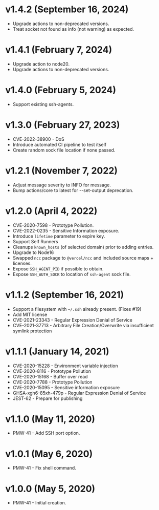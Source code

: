 # v1.4.2 (September 16, 2024)
 * Upgrade actions to non-deprecated versions.
 * Treat socket not found as info (not warning) as expected.

# v1.4.1 (February 7, 2024)
 * Upgrade action to node20.
 * Upgrade actions to non-deprecated versions.

# v1.4.0 (February 5, 2024)
 * Support existing ssh-agents.

# v1.3.0 (February 27, 2023)
 * CVE-2022-38900 - DoS
 * Introduce automated CI pipeline to test itself
 * Create random sock file location if none passed.

# v1.2.1 (November 7, 2022)
 * Adjust message severity to INFO for message.
 * Bump actions/core to latest for --set-output deprecation.

# v1.2.0 (April 4, 2022)
 * CVE-2020-7598 - Prototype Pollution.
 * CVE-2022-0235 - Sensitive Information exposure.
 * Introduce `lifetime` parameter to expire key.
 * Support Self Runners
 * Cleanups `known_hosts` (of selected domain) prior to adding entries.
 * Upgrade to Node16
 * Swapped `ncc` package to `@vercel/ncc` and included source maps + licenses.
 * Expose `SSH_AGENT_PID` if possible to obtain.
 * Expose `SSH_AUTH_SOCK` to location of `ssh-agent` sock file.

# v1.1.2 (September 16, 2021)
 * Support a filesystem with `~/.ssh` already present. (Fixes #19)
 * Add MIT license
 * CVE-2021-23343 - Regular Expression Denial of Service
 * CVE-2021-37713 - Arbitrary File Creation/Overwrite via insufficient symlink protection

# v1.1.1 (January 14, 2021)
 * CVE-2020-15228 - Environment variable injection
 * CVE-2020-8116 - Prototype Pollution
 * CVE-2020-15168 - Buffer over read
 * CVE-2020-7788 - Prototype Pollution
 * CVE-2020-15095 - Sensitive information exposure  
 * GHSA-xgh6-85xh-479p - Regular Expression Denial of Service  
 * JEST-62 - Prepare for publishing

# v1.1.0 (May 11, 2020)
 * PMW-41 - Add SSH port option.
 
# v1.0.1 (May 6, 2020)
 * PMW-41 - Fix shell command.
 
# v1.0.0 (May 5, 2020)
 * PMW-41 - Initial creation.
